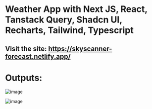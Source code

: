 # Weather App with Next JS, React, Tanstack Query, Shadcn UI, Recharts, Tailwind, Typescript

## Visit the site: https://skyscanner-forecast.netlify.app/

# Outputs:

![image](https://github.com/user-attachments/assets/72f9fbb9-b887-46d4-87e1-035235cb0b36)

![image](https://github.com/user-attachments/assets/2af484d8-3862-4eba-a8d9-208fd2f2ed7e)

